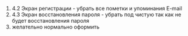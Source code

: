 1) 4.2 Экран регистрации - убрать все пометки и упоминания E-mail
2) 4.3 Экран восстановления пароля - убрать под чистую так как не будет восстановления пароля
3) желательно нормально оформить
